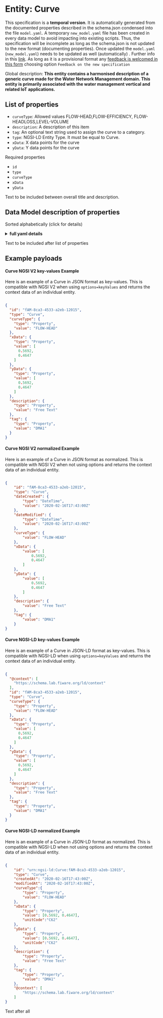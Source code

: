 Entity: Curve  
=============  
This specification is a **temporal version**. It is automatically generated from the  documented properties described in the schema.json condensed into the file `model.yaml`. A temporary `new_model.yaml` file has been created in every data model to avoid impacting into existing scripts. Thus, the specification will be incomplete as long as the schema.json is not updated to the new format (documenting properties). Once updated the `model.yaml` (`new_model.yaml`) needs to be updated as well (automatically) . Further info in this [link](https://github.com/smart-data-models/data-models/blob/master/specs/warning_message_new_spec.md). As long as it is a provisional format any [feedback is welcomed in this form](https://smartdatamodels.org/index.php/submit-an-issue-2/) choosing option `Feedback on the new specification`  
Global description: **This entity contains a harmonised description of a generic curve made for the Water Network Management domain. This entity is primarily associated with the water management vertical and related IoT applications.**  

## List of properties  

- `curveType`: Allowed values FLOW-HEAD,FLOW-EFFICIENCY, FLOW-HEADLOSS,LEVEL-VOLUME  - `description`: A description of this item  - `tag`: An optional text string used to assign the curve to a category.  - `type`: NGSI-LD Entity Type. It must be equal to Curve.  - `xData`: X data points for the curve  - `yData`: Y data points for the curve    
Required properties  
- `id`  - `type`  - `curveType`  - `xData`  - `yData`    
Text to be included between overall title and description.  
## Data Model description of properties  
Sorted alphabetically (click for details)  
<details><summary><strong>full yaml details</strong></summary>    
```yaml  
Curve:    
  description: 'This entity contains a harmonised description of a generic curve made for the Water Network Management domain. This entity is primarily associated with the water management vertical and related IoT applications.'    
  properties:    
    curveType:    
      description: 'Allowed values FLOW-HEAD,FLOW-EFFICIENCY, FLOW-HEADLOSS,LEVEL-VOLUME'    
      properties:    
        createdAt:    
          format: date-time    
          type: string    
        modifiedAt:    
          format: date-time    
          type: string    
        observedAt:    
          format: date-time    
          type: string    
        type:    
          enum:    
            - Property    
          type: string    
        unitCode:    
          type: string    
        value:    
          enum:    
            - FLOW-HEAD    
            - FLOW-EFFICIENCY    
            - FLOW-HEADLOSS    
            - LEVEL-VOLUME    
          type: string    
      required:    
        - type    
        - value    
      type: Property    
    description:    
      description: 'A description of this item'    
      type: Property    
    tag:    
      description: 'An optional text string used to assign the curve to a category.'    
      type: Property    
      x-ngsi:    
        model: https://schema.org/Text    
    type:    
      description: 'NGSI-LD Entity Type. It must be equal to Curve.'    
      enum:    
        - Curve    
      type: Property    
    xData:    
      description: 'X data points for the curve'    
      items:    
        type: Number    
      type: Property    
    yData:    
      description: 'Y data points for the curve'    
      items:    
        type: Number    
      type: Property    
  required:    
    - id    
    - type    
    - curveType    
    - xData    
    - yData    
  type: object    
```  
</details>    
Text to be included after list of properties  
## Example payloads    
#### Curve NGSI V2 key-values Example    
Here is an example of a Curve in JSON format as key-values. This is compatible with NGSI V2 when  using `options=keyValues` and returns the context data of an individual entity.  
```json  
{  
  "id": "fAM-8ca3-4533-a2eb-12015",  
  "type": "Curve",  
  "curveType": {  
    "type": "Property",  
    "value": "FLOW-HEAD"  
  },  
  "xData": {  
    "type": "Property",  
    "value": [  
      0.5692,  
      0.4647  
    ]  
  },  
  "yData": {  
    "type": "Property",  
    "value": [  
      0.5692,  
      0.4647  
    ]  
  },  
  "description": {  
    "type": "Property",  
    "value": "Free Text"  
  },  
  "tag": {  
    "type": "Property",  
    "value": "DMA1"  
  }  
}  
```  
#### Curve NGSI V2 normalized Example    
Here is an example of a Curve in JSON format as normalized. This is compatible with NGSI V2 when not using options and returns the context data of an individual entity.  
```json  
{  
    "id": "fAM-8ca3-4533-a2eb-12015",  
    "type": "Curve",  
    "dateCreated": {  
        "type": "DateTime",  
        "value": "2020-02-16T17:43:00Z"  
    },  
    "dateModified": {  
        "type": "DateTime",  
        "value": "2020-02-16T17:43:00Z"  
    },  
    "curveType": {  
        "value": "FLOW-HEAD"  
    },  
    "xData": {  
        "value": [  
            0.5692,  
            0.4647  
        ]  
    },  
    "yData": {  
        "value": [  
            0.5692,  
            0.4647  
        ]  
    },  
    "description": {  
        "value": "Free Text"  
    },  
    "tag": {  
        "value": "DMA1"  
    }  
}  
```  
#### Curve NGSI-LD key-values Example    
Here is an example of a Curve in JSON-LD format as key-values. This is compatible with NGSI-LD when  using `options=keyValues` and returns the context data of an individual entity.  
```json  
{  
  "@context": [  
    "https://schema.lab.fiware.org/ld/context"  
  ],  
  "id": "fAM-8ca3-4533-a2eb-12015",  
  "type": "Curve",  
  "curveType": {  
    "type": "Property",  
    "value": "FLOW-HEAD"  
  },  
  "xData": {  
    "type": "Property",  
    "value": [  
      0.5692,  
      0.4647  
    ]  
  },  
  "yData": {  
    "type": "Property",  
    "value": [  
      0.5692,  
      0.4647  
    ]  
  },  
  "description": {  
    "type": "Property",  
    "value": "Free Text"  
  },  
  "tag": {  
    "type": "Property",  
    "value": "DMA1"  
  }  
}  
```  
#### Curve NGSI-LD normalized Example    
Here is an example of a Curve in JSON-LD format as normalized. This is compatible with NGSI-LD when not using options and returns the context data of an individual entity.  
```json  
{  
    "id": "urn:ngsi-ld:Curve:fAM-8ca3-4533-a2eb-12015",  
    "type": "Curve",  
    "createdAt": "2020-02-16T17:43:00Z",  
    "modifiedAt": "2020-02-16T17:43:00Z",  
    "curveType":{  
        "type": "Property",  
        "value": "FLOW-HEAD"  
    },  
    "xData": {  
        "type": "Property",  
        "value": [0.5692, 0.4647],  
        "unitCode":"C62"  
    },  
    "yData": {  
        "type": "Property",  
        "value": [0.5692, 0.4647],  
        "unitCode":"C62"  
    },  
    "description": {  
        "type": "Property",  
        "value": "Free Text"  
    },  
    "tag": {  
        "type": "Property",  
        "value": "DMA1"  
    },  
    "@context": [  
        "https://schema.lab.fiware.org/ld/context"  
    ]  
}  
```  
Text after  all  

